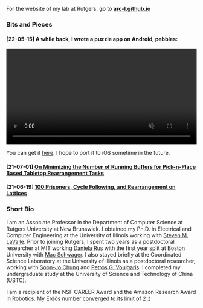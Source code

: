 For the website of my lab at Rutgers, go to **[arc-l.github.io](https://arc-l.github.io)**

### Bits and Pieces 

#### \[22-05-15\] A while back, I wrote a puzzle app on Android, pebbles:

<video width="100%" src="https://user-images.githubusercontent.com/35314983/168460426-a1bf69b8-b416-4d01-aec4-572e6e0ed94b.mp4" data-canonical-src="https://user-images.githubusercontent.com/35314983/168460426-a1bf69b8-b416-4d01-aec4-572e6e0ed94b.mp4" controls="controls" muted="muted" class="d-block rounded-bottom-2 width-fit" style="max-height:640px;">
</video>

You can get it <a href="http://play.google.com/store/apps/details?id=edu.rutgers.cs.arc.pebbles">here</a>. I hope to port it to iOS sometime in the future. 

#### \[21-07-01\] [On Minimizing the Number of Running Buffers for Pick-n-Place Based Tabletop Rearrangement Tasks](/pages/2021-07-01-running-buffer.md)

#### \[21-06-19\] [100 Prisoners, Cycle Following, and Rearrangement on Lattices](/pages/2021-06-19-lattice-rearrange.md)


### Short Bio

I am an Associate Professor in the Department of Computer Science at Rutgers University 
at New Brunswick. 
I obtained my Ph.D. in Electrical and Computer Engineering at the University of Illinois
working with [Steven M. LaValle](http://lavalle.pl/).
Prior to joining Rutgers, I spent two years as a postdoctoral researcher at MIT working 
[Daniela Rus](https://www.csail.mit.edu/user/876) with the first year split at Boston 
University with [Mac Schwager](https://web.stanford.edu/~schwager/). 
I also stayed briefly at the Coordinated Science Laboratory at the University of Illinois 
as a postdoctoral researcher, working with 
[Soon-Jo Chung](http://www.eas.caltech.edu/people/sjchung)
and [Petros G. Voulgaris](https://www.unr.edu/me/people/petros-voulgaris).
I completed my undergraduate study at the University of Science and Technology of China (USTC).

I am a recipient of the NSF CAREER Award and the Amazon Research Award in Robotics. 
My Erd&#337;s number [converged to its limit of 2](https://arxiv.org/abs/2002.04979) :)
